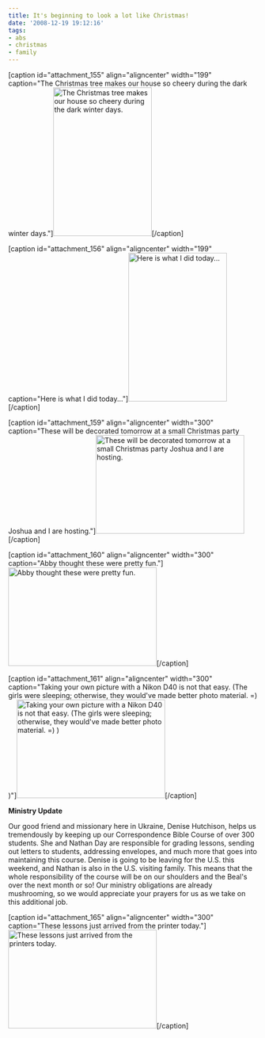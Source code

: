 ```yaml
---
title: It's beginning to look a lot like Christmas!
date: '2008-12-19 19:12:16'
tags:
- abs
- christmas
- family
---
```


[caption id="attachment_155" align="aligncenter" width="199" caption="The Christmas tree makes our house so cheery during the dark winter days."]<a href="https://s3.amazonaws.com/content.ofreport.com/2008/12/dsc_37551.jpg"><img class="size-medium wp-image-155" title="dsc_37551" src="https://s3.amazonaws.com/content.ofreport.com/2008/12/dsc_37551-199x300.jpg" alt="The Christmas tree makes our house so cheery during the dark winter days." width="199" height="300" /></a>[/caption]

[caption id="attachment_156" align="aligncenter" width="199" caption="Here is what I did today..."]<a href="https://s3.amazonaws.com/content.ofreport.com/2008/12/dsc_3759.jpg"><img class="size-medium wp-image-156" title="dsc_3759" src="https://s3.amazonaws.com/content.ofreport.com/2008/12/dsc_3759-199x300.jpg" alt="Here is what I did today..." width="199" height="300" /></a>[/caption]

[caption id="attachment_159" align="aligncenter" width="300" caption="These will be decorated tomorrow at a small Christmas party Joshua and I are hosting."]<a href="https://s3.amazonaws.com/content.ofreport.com/2008/12/dsc_3766.jpg"><img class="size-medium wp-image-159" title="dsc_3766" src="https://s3.amazonaws.com/content.ofreport.com/2008/12/dsc_3766-300x199.jpg" alt="These will be decorated tomorrow at a small Christmas party Joshua and I are hosting." width="300" height="199" /></a>[/caption]

<!--more-->

[caption id="attachment_160" align="aligncenter" width="300" caption="Abby thought these were pretty fun."]<a href="https://s3.amazonaws.com/content.ofreport.com/2008/12/dsc_3774.jpg"><img class="size-medium wp-image-160" title="dsc_3774" src="https://s3.amazonaws.com/content.ofreport.com/2008/12/dsc_3774-300x199.jpg" alt="Abby thought these were pretty fun." width="300" height="199" /></a>[/caption]

[caption id="attachment_161" align="aligncenter" width="300" caption="Taking your own picture with a Nikon D40 is not that easy. (The girls were sleeping; otherwise, they would&#39;ve made better photo material. =) )"]<a href="https://s3.amazonaws.com/content.ofreport.com/2008/12/dsc_3781.jpg"><img class="size-medium wp-image-161" title="dsc_3781" src="https://s3.amazonaws.com/content.ofreport.com/2008/12/dsc_3781-300x199.jpg" alt="Taking your own picture with a Nikon D40 is not that easy. (The girls were sleeping; otherwise, they would've made better photo material. =) )" width="300" height="199" /></a>[/caption]

<strong>Ministry Update</strong>

Our good friend and missionary here in Ukraine, Denise Hutchison, helps us tremendously by keeping up our Correspondence Bible Course of over 300 students. She and Nathan Day are responsible for grading lessons, sending out letters to students, addressing envelopes, and much more that goes into maintaining this course. Denise is going to be leaving for the U.S. this weekend, and Nathan is also in the U.S. visiting family. This means that the whole responsibility of the course will be on our shoulders and the Beal's over the next month or so! Our ministry obligations are already mushrooming, so we would appreciate your prayers for us as we take on this additional job.

[caption id="attachment_165" align="aligncenter" width="300" caption="These lessons just arrived from the printer today."]<a href="https://s3.amazonaws.com/content.ofreport.com/2008/12/dsc_3788.jpg"><img class="size-medium wp-image-165" title="dsc_3788" src="https://s3.amazonaws.com/content.ofreport.com/2008/12/dsc_3788-300x199.jpg" alt="These lessons just arrived from the printers today." width="300" height="199" /></a>[/caption]
